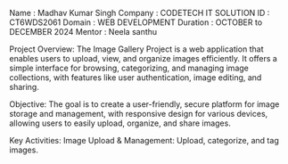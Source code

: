Name : Madhav Kumar Singh
Company : CODETECH IT SOLUTION
ID : CT6WDS2061
Domain : WEB DEVELOPMENT
Duration :  OCTOBER to DECEMBER 2024
Mentor : Neela santhu


Project Overview:
The Image Gallery Project is a web application that enables users to upload,
view, and organize images efficiently. It offers a simple interface for browsing,
categorizing, and managing image collections, with features like user authentication,
image editing, and sharing.

Objective:
The goal is to create a user-friendly, secure platform for image storage and management,
with responsive design for various devices, allowing users to easily upload, organize, and share images.

Key Activities:
Image Upload & Management: Upload, categorize, and tag images.
